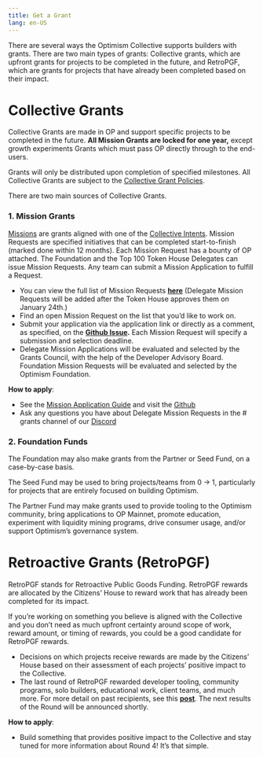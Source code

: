 ```yaml
---
title: Get a Grant
lang: en-US
---
```


There are several ways the Optimism Collective supports builders with grants. There are two main types of grants: Collective grants, which are upfront grants for projects to be completed in the future, and RetroPGF, which are grants for projects that have already been completed based on their impact.

# Collective Grants

Collective Grants are made in OP and support specific projects to be completed in the future. **All Mission Grants are locked for one year,** except growth experiments Grants which must pass OP directly through to the end-users. 

Grants will only be distributed upon completion of specified milestones. All Collective Grants are subject to the [Collective Grant Policies](https://gov.optimism.io/t/collective-grant-policies/5833). 

There are two main sources of Collective Grants. 


### 1. Mission Grants 

[Missions](https://gov.optimism.io/t/token-house-missions/5881) are grants aligned with one of the [Collective Intents](https://gov.optimism.io/t/collective-intents/5874](https://gov.optimism.io/t/collective-intents-season-5/6883)). Mission Requests are specified initiatives that can be completed start-to-finish (marked done within 12 months). Each Mission Request has a bounty of OP attached. The Foundation and the Top 100 Token House Delegates can issue Mission Requests. Any team can submit a Mission Application to fulfill a Request. 

- You can view the full list of Mission Requests **[here](https://github.com/ethereum-optimism/ecosystem-contributions/issues?q=is%3Aissue+is%3Aopen+RFP)** (Delegate Mission Requests will be added after the Token House approves them on January 24th.)
- Find an open Mission Request on the list that you’d like to work on.
- Submit your application via the application link or directly as a comment, as specified, on the **[Github Issue](https://github.com/ethereum-optimism/ecosystem-contributions/issues?q=is%3Aissue+is%3Aopen+RFP).** Each Mission Request will specify a submission and selection deadline.
- Delegate Mission Applications will be evaluated and selected by the Grants Council, with the help of the Developer Advisory Board. Foundation Mission Requests will be evaluated and selected by the Optimism Foundation.

**How to apply**:

- See the [Mission Application Guide](https://gov.optimism.io/t/mission-applicant-guide-how-to-submit-a-mission-application/6899) and visit the [Github](https://github.com/ethereum-optimism/ecosystem-contributions/issues?q=is%3Aissue+is%3Aopen+RFP)
- Ask any questions you have about Delegate Mission Requests in the # grants channel of our [Discord](https://discord-gateway.optimism.io/) 

### 2. Foundation Funds

The Foundation may also make grants from the Partner or Seed Fund, on a case-by-case basis. 

The Seed Fund may be used to bring projects/teams from 0 → 1, particularly for projects that are entirely focused on building Optimism.

The Partner Fund may make grants used to provide tooling to the Optimism community, bring applications to OP Mainnet, promote education, experiment with liquidity mining programs, drive consumer usage, and/or support Optimism’s governance system.


# Retroactive Grants (RetroPGF)

RetroPGF stands for Retroactive Public Goods Funding. RetroPGF rewards are allocated by the Citizens’ House to reward work that has already been completed for its impact.

If you’re working on something you believe is aligned with the Collective and you don’t need as much upfront certainty around scope of work, reward amount, or timing of rewards, you could be a good candidate for RetroPGF rewards.

- Decisions on which projects receive rewards are made by the Citizens’ House based on their assessment of each projects’ positive impact to the Collective.
- The last round of RetroPGF rewarded developer tooling, community programs, solo builders, educational work, client teams, and much more. For more detail on past recipients, see this **[post](https://optimism.mirror.xyz/Upn_LtV2-3SviXgX_PE_LyA7YI00jQyoM1yf55ltvvI)**. The next results of the Round will be announced shortly.

**How to apply**:

- Build something that provides positive impact to the Collective and stay tuned for more information about Round 4! It’s that simple.
